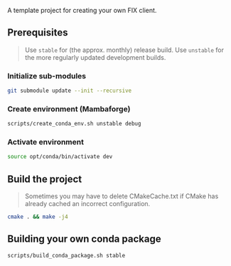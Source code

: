 A template project for creating your own FIX client.

## Prerequisites

> Use `stable` for (the approx. monthly) release build.
> Use `unstable` for the more regularly updated development builds.

### Initialize sub-modules

```bash
git submodule update --init --recursive
```

### Create environment (Mambaforge)

```bash
scripts/create_conda_env.sh unstable debug
```

### Activate environment

```bash
source opt/conda/bin/activate dev
```

## Build the project

> Sometimes you may have to delete CMakeCache.txt if CMake has already cached an incorrect configuration.

```bash
cmake . && make -j4
```

## Building your own conda package

```bash
scripts/build_conda_package.sh stable
```
